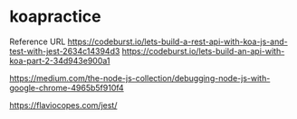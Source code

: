 # koapractice
Reference URL
https://codeburst.io/lets-build-a-rest-api-with-koa-js-and-test-with-jest-2634c14394d3
https://codeburst.io/lets-build-an-api-with-koa-part-2-34d943e900a1

https://medium.com/the-node-js-collection/debugging-node-js-with-google-chrome-4965b5f910f4

https://flaviocopes.com/jest/
